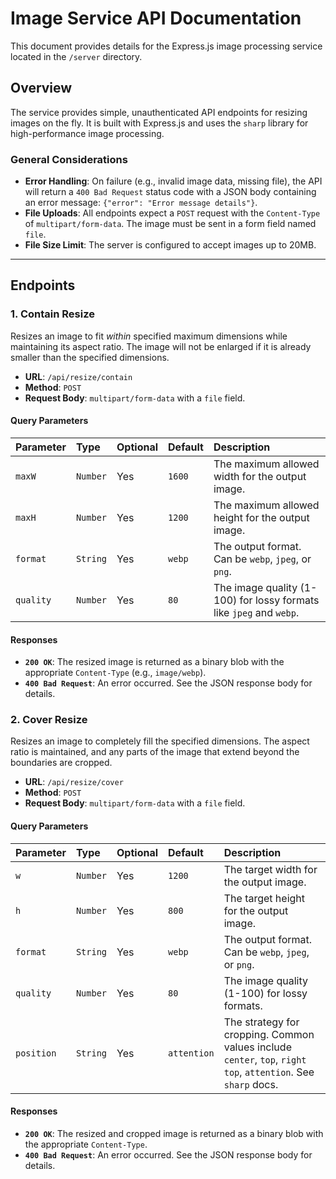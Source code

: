# Image Service API Documentation

This document provides details for the Express.js image processing service located in the `/server` directory.

## Overview

The service provides simple, unauthenticated API endpoints for resizing images on the fly. It is built with Express.js and uses the `sharp` library for high-performance image processing.

### General Considerations

- **Error Handling**: On failure (e.g., invalid image data, missing file), the API will return a `400 Bad Request` status code with a JSON body containing an error message: `{"error": "Error message details"}`.
- **File Uploads**: All endpoints expect a `POST` request with the `Content-Type` of `multipart/form-data`. The image must be sent in a form field named `file`.
- **File Size Limit**: The server is configured to accept images up to 20MB.

---

## Endpoints

### 1. Contain Resize

Resizes an image to fit *within* specified maximum dimensions while maintaining its aspect ratio. The image will not be enlarged if it is already smaller than the specified dimensions.

- **URL**: `/api/resize/contain`
- **Method**: `POST`
- **Request Body**: `multipart/form-data` with a `file` field.

#### Query Parameters

| Parameter | Type     | Optional | Default | Description                                                 |
| :-------- | :------- | :------- | :------ | :---------------------------------------------------------- |
| `maxW`    | `Number` | Yes      | `1600`  | The maximum allowed width for the output image.             |
| `maxH`    | `Number` | Yes      | `1200`  | The maximum allowed height for the output image.            |
| `format`  | `String` | Yes      | `webp`  | The output format. Can be `webp`, `jpeg`, or `png`.         |
| `quality` | `Number` | Yes      | `80`    | The image quality (1-100) for lossy formats like `jpeg` and `webp`. |

#### Responses

- **`200 OK`**: The resized image is returned as a binary blob with the appropriate `Content-Type` (e.g., `image/webp`).
- **`400 Bad Request`**: An error occurred. See the JSON response body for details.

### 2. Cover Resize

Resizes an image to completely fill the specified dimensions. The aspect ratio is maintained, and any parts of the image that extend beyond the boundaries are cropped.

- **URL**: `/api/resize/cover`
- **Method**: `POST`
- **Request Body**: `multipart/form-data` with a `file` field.

#### Query Parameters

| Parameter  | Type     | Optional | Default     | Description                                                                                             |
| :--------- | :------- | :------- | :---------- | :------------------------------------------------------------------------------------------------------ |
| `w`        | `Number` | Yes      | `1200`      | The target width for the output image.                                                                  |
| `h`        | `Number` | Yes      | `800`       | The target height for the output image.                                                                   |
| `format`   | `String` | Yes      | `webp`      | The output format. Can be `webp`, `jpeg`, or `png`.                                                     |
| `quality`  | `Number` | Yes      | `80`        | The image quality (1-100) for lossy formats.                                                            |
| `position` | `String` | Yes      | `attention` | The strategy for cropping. Common values include `center`, `top`, `right top`, `attention`. See `sharp` docs. |

#### Responses

- **`200 OK`**: The resized and cropped image is returned as a binary blob with the appropriate `Content-Type`.
- **`400 Bad Request`**: An error occurred. See the JSON response body for details.

